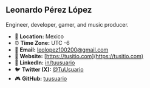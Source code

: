 ## Leonardo Pérez López  
Engineer, developer, gamer, and music producer.  

- 📍 **Location:** Mexico  
- ⏰ **Time Zone:** UTC -6  
- 📧 **Email:** [leolopez100200@gmail.com](mailto:leolopez100200@gmail.com)  
- 🔗 **Website:** [https://tusitio.com](https://tusitio.com)  
- 💼 **LinkedIn:** [in/tuusuario](https://www.linkedin.com/in/tuusuario)  
- 🐦 **Twitter (X):** [@TuUsuario](https://twitter.com/TuUsuario)  
- 🎮 **GitHub:** [tuusuario](https://github.com/tuusuario)  
